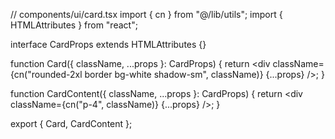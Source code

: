 // components/ui/card.tsx
import { cn } from "@/lib/utils";
import { HTMLAttributes } from "react";

interface CardProps extends HTMLAttributes<HTMLDivElement> {}

function Card({ className, ...props }: CardProps) {
  return <div className={cn("rounded-2xl border bg-white shadow-sm", className)} {...props} />;
}

function CardContent({ className, ...props }: CardProps) {
  return <div className={cn("p-4", className)} {...props} />;
}

export { Card, CardContent };
